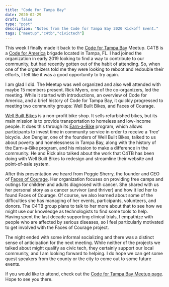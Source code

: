 ```yaml
---
title: "Code for Tampa Bay"
date: 2020-02-29
draft: false
type: "post"
description: "Notes from the Code for Tampa Bay 2020 Kickoff Event."
tags: ["meetup","c4tb","civictech"]
---
```


This week I finally made it back to the [Code for Tampa Bay](https://www.codefortampabay.org/) Meetup. C4TB is a [Code for America](https://www.codeforamerica.org/) brigade located in Tampa, FL. I had joined the organization in early 2019 looking to find a way to contribute to our community, but had recently gotten out of the habit of attending. So, when one of the organizers told me they were looking to reboot and redouble their efforts, I felt like it was a good opportunity to try again.

I am glad I did. The Meetup was well organized and also well attended with maybe 15 members present. Rick Myers, one of the co-organizers, led the meeting. While it started with introductions, an overview of Code for America, and a brief history of Code for Tampa Bay, it quickly progressed to meeting two community groups: Well Built Bikes, and Faces of Courage.

[Well Built Bikes](https://www.bikeshoptampa.com/) is a non-profit bike shop. It sells refurbished bikes, but its main mission is to provide transportation to homeless and low-income people. It does this through its [Earn-a-Bike](https://www.bikeshoptampa.com/wellbuilt-services/) program, which allows participants to invest time in community service in order to receive a 'free' bicycle. Jon Dengler, one of the founders of Well Built Bikes, talked to us about poverty and homelessness in Tampa Bay, along with the history of the Earn-a-Bike program, and his mission to make a difference in the community. He and Rick also talked about the work that C4TB has been doing with Well Built Bikes to redesign and streamline their website and point-of-sale system.

After this presentation we heard from Peggie Sherry, the founder and CEO of [Faces of Courage](https://www.facesofcourage.org/). Her organization focuses on providing free camps and outings for children and adults diagnosed with cancer. She shared with us her personal story as a cancer survivor (and thriver) and how it led her to found Faces of Courage. Of course, we also learned about some of the difficulties she has managing of her events, participants, volunteers, and donors. The C4TB group plans to talk to her more about that to see how we might use our knowledge as technologists to find some tools to help. Having spent the last decade supporting clinical trials, I empathize with people who are affected by serious diseases, so I feel particularly motivated to get involved with the Faces of Courage project.

The night ended with some informal socializing and there was a distinct sense of anticipation for the next meeting. While neither of the projects we talked about might qualify as civic tech, they certainly support our local community, and I am looking forward to helping. I do hope we can get some quest speakers from the county or the city to come out to some future events.

If you would like to attend, check out the [Code for Tampa Bay Meetup page](https://www.meetup.com/Code-for-Tampa-Bay-Brigade/). Hope to see you there.
